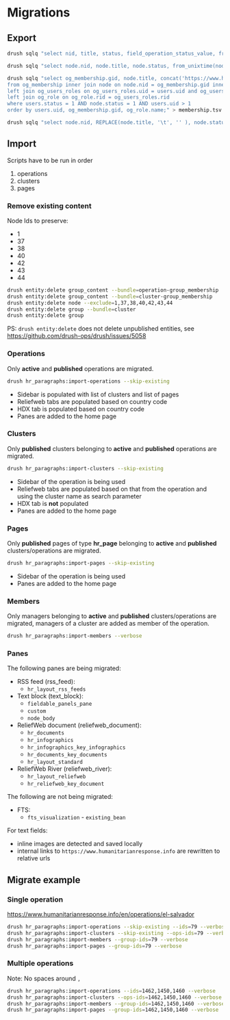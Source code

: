 # Migrations

## Export

```bash
drush sqlq "select nid, title, status, field_operation_status_value, from_unixtime(changed), concat('https://www.humanitarianresponse.info/node/', nid), field_iso3_value from node left join field_data_field_operation_status operation_status on operation_status.entity_id = node.nid left join field_data_field_country country on country.entity_id = node.nid left join field_data_field_iso3 iso3 on iso3.entity_id = country.field_country_target_id where type = 'hr_operation';" > operations.tsv

drush sqlq "select node.nid, node.title, node.status, from_unixtime(node.changed), concat('https://www.humanitarianresponse.info/node/', node.nid), operation.title, operation.status, field_operation_status_value, concat('https://www.humanitarianresponse.info/node/', operation.nid), operation.nid from node inner join og_membership on og_membership.etid = node.nid inner join node operation on og_membership.gid = operation.nid inner join field_data_field_operation_status operation_status on operation_status.entity_id = operation.nid where node.type = 'hr_bundle';" > clusters.tsv

drush sqlq "select og_membership.gid, node.title, concat('https://www.humanitarianresponse.info/node/', node.nid), etid, users.name, users.mail, users.status, concat('https://www.humanitarianresponse.info/user/', users.uid), og_users_roles.rid, og_role.name
from og_membership inner join node on node.nid = og_membership.gid inner join users on users.uid = og_membership.etid
left join og_users_roles on og_users_roles.uid = users.uid and og_users_roles.gid = og_membership.gid
left join og_role on og_role.rid = og_users_roles.rid
where users.status = 1 AND node.status = 1 AND users.uid > 1
order by users.uid, og_membership.gid, og_role.name;" > membership.tsv

drush sqlq "select node.nid, REPLACE(node.title, '\t', '' ), node.status, node.type, from_unixtime(node.changed), users.name, users.mail, concat('https://www.humanitarianresponse.info/node/', node.nid), operation.title, concat('https://www.humanitarianresponse.info/node/', operation.nid), operation.nid, operation.type from node inner join og_membership on og_membership.etid = node.nid inner join node operation on og_membership.gid = operation.nid inner join users on users.uid = node.uid where node.type = 'hr_page';" > pages.tsv
```

## Import

Scripts have to be run in order

1. operations
2. clusters
3. pages

### Remove existing content

Node Ids to preserve:
- 1
- 37
- 38
- 40
- 42
- 43
- 44

```bash
drush entity:delete group_content --bundle=operation-group_membership
drush entity:delete group_content --bundle=cluster-group_membership
drush entity:delete node --exclude=1,37,38,40,42,43,44
drush entity:delete group --bundle=cluster
drush entity:delete group
```

PS: `drush entity:delete` does not delete unpublished entities, see https://github.com/drush-ops/drush/issues/5058

### Operations

Only **active** and **published** operations are migrated.

```bash
drush hr_paragraphs:import-operations --skip-existing
```

- Sidebar is populated with list of clusters and list of pages
- Reliefweb tabs are populated based on country code
- HDX tab is populated based on country code
- Panes are added to the home page

### Clusters

Only **published** clusters belonging to **active** and **published** operations are migrated.

```bash
drush hr_paragraphs:import-clusters --skip-existing
```

- Sidebar of the operation is being used
- Reliefweb tabs are populated based on that from the operation and using the cluster name as search parameter
- HDX tab is **not** populated
- Panes are added to the home page

### Pages

Only **published** pages of type **hr_page** belonging to **active** and **published** clusters/operations are migrated.

```bash
drush hr_paragraphs:import-pages --skip-existing
```

- Sidebar of the operation is being used
- Panes are added to the home page

### Members

Only managers belonging to **active** and **published** clusters/operations are migrated,
managers of a cluster are added as member of the operation.

```bash
drush hr_paragraphs:import-members --verbose
```

### Panes

The following panes are being migrated:

- RSS feed (rss_feed):
  * `hr_layout_rss_feeds`
- Text block (text_block):
  * `fieldable_panels_pane`
  * `custom`
  * `node_body`
- ReliefWeb document (reliefweb_document):
  * `hr_documents`
  * `hr_infographics`
  * `hr_infographics_key_infographics`
  * `hr_documents_key_documents`
  * `hr_layout_standard`
- ReliefWeb River (reliefweb_river):
  * `hr_layout_reliefweb`
  * `hr_reliefweb_key_document`

The following are not being migrated:

- FTS:
  * `fts_visualization`
  *-* `existing_bean`

For text fields:

- inline images are detected and saved locally
- internal links to `https://www.humanitarianresponse.info` are rewritten to relative urls

## Migrate example

### Single operation

https://www.humanitarianresponse.info/en/operations/el-salvador

```bash
drush hr_paragraphs:import-operations --skip-existing --ids=79 --verbose
drush hr_paragraphs:import-clusters --skip-existing --ops-ids=79 --verbose
drush hr_paragraphs:import-members --group-ids=79 --verbose
drush hr_paragraphs:import-pages --group-ids=79 --verbose
```

### Multiple operations

Note: No spaces around `,`

```bash
drush hr_paragraphs:import-operations --ids=1462,1450,1460 --verbose
drush hr_paragraphs:import-clusters --ops-ids=1462,1450,1460 --verbose
drush hr_paragraphs:import-members --group-ids=1462,1450,1460 --verbose
drush hr_paragraphs:import-pages --group-ids=1462,1450,1460 --verbose
```
